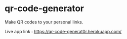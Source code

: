 # qr-code-generator
Make QR codes to your personal links.

Live app link : https://qr-code-generat0r.herokuapp.com/
